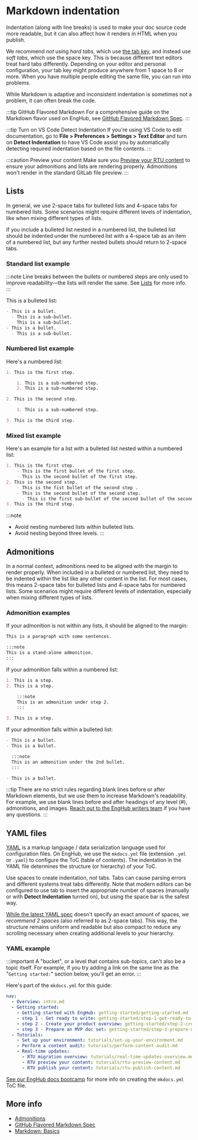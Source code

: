 # Markdown indentation

Indentation (along with line breaks) is used to make your doc source code more readable, but it can also affect how it renders in HTML when you publish.

We recommend *not* using *hard tabs*, which use [the tab key](https://en.wikipedia.org/wiki/Tab_key#Tab_characters), and instead use *soft tabs*, which use the space key. This is because different text editors treat hard tabs differently. Depending on your editor and personal configuration, your tab key might produce anywhere from 1 space to 8 or more. When you have multiple people editing the same file, you can run into problems.

While Markdown is adaptive and inconsistent indentation is sometimes not a problem, it can often break the code.

:::tip GitHub Flavored Markdown
For a comprehensive guide on the Markdown flavor used on EngHub, see [GitHub Flavored Markdown Spec](https://github.github.com/gfm/).
:::

:::tip Turn on VS Code Detect Indentation
If you're using VS Code to edit documentation, go to **File > Preferences > Settings > Text Editor** and turn on **Detect Indentation** to have VS Code assist you by automatically detecting required indentation based on the file contents.
:::

:::caution Preview your content
Make sure you [Preview your RTU content](/enghub/docs/tutorials/rtu-preview-content) to ensure your admonitions and lists are rendering properly. Admonitions won't render in the standard GitLab file preview.
:::

## Lists

In general, we use 2-space tabs for bulleted lists and 4-space tabs for numbered lists. Some scenarios might require different levels of indentation, like when mixing different types of lists.

If you include a bulleted list nested in a numbered list, the bulleted list should be indented under the numbered list with a 4-space tab as an item of a numbered list, but any further nested bullets should return to 2-space tabs.

### Standard list example

:::note
Line breaks between the bullets or numbered steps are only used to improve readability—the lists will render the same. See [Lists](../style-guide/lists.md) for more info.
:::

This is a bulleted list:

```markdown
- This is a bullet.
  - This is a sub-bullet.
  - This is a sub-bullet.
- This is a bullet.
  - This is a sub-bullet.
```

### Numbered list example

Here's a numbered list:

```markdown
1. This is the first step.

    1. This is a sub-numbered step.
    2. This is a sub-numbered step.

2. This is the second step.

    1. This is a sub-numbered step.

3. This is the third step.
```

### Mixed list example

Here's an example for a list with a bulleted list nested within a numbered list:

```markdown
1. This is the first step.
    - This is the first bullet of the first step.
    - This is the second bullet of the first step.
2. This is the second step.
    - This is the fist bullet of the second step .
    - This is the second bullet of the second step.
      - This is the first sub-bullet of the second bullet of the second step.
3. This is the third step.
```

:::note

- Avoid nesting numbered lists within bulleted lists.
- Avoid nesting beyond three levels.
:::

## Admonitions

In a normal context, admonitions need to be aligned with the margin to render properly. When included in a bulleted or numbered list, they need to be indented within the list like any other content in the list. For most cases, this means 2-space tabs for bulleted lists and 4-space tabs for numbered lists. Some scenarios might require different levels of indentation, especially when mixing different types of lists.

### Admonition examples

If your admonition is not within any lists, it should be aligned to the margin:

```markdown
This is a paragraph with some sentences.

:::note
This is a stand-alone admonition.
:::
```

If your admonition falls within a numbered list:

```markdown
1. This is a step.
2. This is a step.

    :::note
    This is an admonition under step 2.
    :::

3. This is a step.
```

If your admonition falls within a bulleted list:

```markdown
- This is a bullet.
- This is a bullet.

  :::note
  This is an admonition under the 2nd bullet.
  :::

- This is a bullet.
```

:::tip
There are no strict rules regarding blank lines before or after Markdown elements, but we use them to increase Markdown's readability. For example, we use blank lines before and after headings of any level (#), admonitions, and images. [Reach out to the EngHub writers team](mailto:gs-enghub-docs) if you have any questions.
:::

## YAML files

[YAML](https://en.wikipedia.org/wiki/YAML) is a markup language / data serialization language used for configuration files. On EngHub, we use the `mkdocs.yml` file (extension `.yml` or `.yaml`) to configure the ToC (table of contents). The indentation in the YAML file determines the structure (or hierarchy) of your ToC.

Use spaces to create indentation, *not* tabs. Tabs can cause parsing errors and different systems treat tabs differently. Note that modern editors can be configured to use tab to insert the appropriate number of spaces (manually or with **Detect Indentation** turned on), but using the space bar is the safest way.

[While the latest YAML spec](https://yaml.org/spec/1.2.2/#61-indentation-spaces) doesn't specify an exact amount of spaces, *we recommend 2 spaces* (also referred to as 2-space tabs). This way, the structure remains uniform and readable but also compact to reduce any scrolling necessary when creating additional levels to your hierarchy.

### YAML example

:::important
A "bucket", or a level that contains sub-topics, can't also be a topic itself. For example, if you try adding a link on the same line as the "`Getting started:`" section below, you'll get an error.
:::

Here's part of the `mkdocs.yml` for this guide:

```yml
nav:
  - Overview: intro.md
  - Getting started:
    - Getting started with EngHub: getting-started/getting-started.md
    - step 1 - Get ready to write: getting-started/step-1-get-ready-to-write.md
    - step 2 - Create your product overview: getting-started/step-2-create-overview.md
    - step 3 - Prepare an MVP doc set: getting-started/step-3-prepare-mvp.md
  - Tutorials:
    - Set up your environment: tutorials/set-up-your-environment.md
    - Perform a content audit: tutorials/perform-content-audit.md
    - Real-time updates:
      - RTU migration overview: tutorials/real-time-updates-overview.md
      - RTU preview your content: tutorials/rtu-preview-content.md
      - RTU publish your content: tutorials/rtu-publish-content.md
```

[See our EngHub docs bootcamp](/happy-path/enghub-onboarding/docs/bootcamp/git-mkdocs) for more info on creating the `mkdocs.yml` ToC file.

## More info

- [Admonitions](admonitions.md)
- [GitHub Flavored Markdown Spec](https://github.github.com/gfm/)
- [Markdown: Basics](https://daringfireball.net/projects/markdown/basics)
